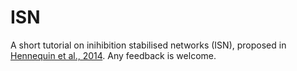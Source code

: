 # ISN

A short tutorial on inihibition stabilised networks (ISN), proposed in [Hennequin et al., 2014](https://www.cell.com/neuron/fulltext/S0896-6273(14)00360-2). 
Any feedback is welcome.


